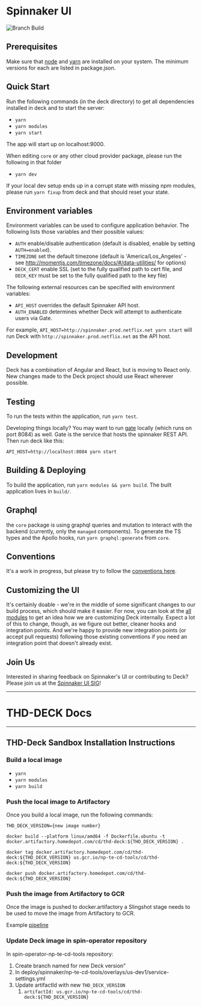 # Spinnaker UI

![Branch Build](https://github.com/spinnaker/deck/workflows/Branch%20Build/badge.svg)

## Prerequisites

Make sure that [node](http://nodejs.org/download/) and [yarn](https://yarnpkg.com/en/docs/install) are installed on your system.
The minimum versions for each are listed in package.json.

## Quick Start

Run the following commands (in the deck directory) to get all dependencies installed in deck and to start the server:

- `yarn`
- `yarn modules`
- `yarn start`

The app will start up on localhost:9000.

When editing `core` or any other cloud provider package, please run the following in that folder

- `yarn dev`

If your local dev setup ends up in a corrupt state with missing npm modules, please run `yarn fixup` from deck and that
should reset your state.

## Environment variables

Environment variables can be used to configure application behavior. The following lists those variables and their possible values:

- `AUTH` enable/disable authentication (default is disabled, enable by setting `AUTH=enabled`).
- `TIMEZONE` set the default timezone (default is 'America/Los_Angeles' - see http://momentjs.com/timezone/docs/#/data-utilities/ for options)
- `DECK_CERT` enable SSL (set to the fully qualified path to cert file, and `DECK_KEY` must be set to the fully qualified path to the key file)

The following external resources can be specified with environment variables:

- `API_HOST` overrides the default Spinnaker API host.
- `AUTH_ENABLED` determines whether Deck will attempt to authenticate users via Gate.

For example, `API_HOST=http://spinnaker.prod.netflix.net yarn start` will run Deck with `http://spinnaker.prod.netflix.net` as the API host.

## Development

Deck has a combination of Angular and React, but is moving to React only. New changes made to the Deck project should use React wherever possible.

## Testing

To run the tests within the application, run `yarn test`.

Developing things locally? You may want to run [gate](https://github.com/spinnaker/gate) locally (which runs on port 8084) as well.
Gate is the service that hosts the spinnaker REST API.
Then run deck like this:

```
API_HOST=http://localhost:8084 yarn start
```

## Building &amp; Deploying

To build the application, run `yarn modules && yarn build`.
The built application lives in `build/`.

## Graphql

the `core` package is using graphql queries and mutation to interact with the backend (currently, only the `managed` components).
To generate the TS types and the Apollo hooks, run `yarn graphql:generate` from `core`.

## Conventions

It's a work in progress, but please try to follow the [conventions here](https://github.com/spinnaker/deck/wiki/Conventions).

## Customizing the UI

It's certainly doable - we're in the middle of some significant changes to our build process, which should make it easier.
For now, you can look at the [all modules](https://github.com/spinnaker/deck/tree/master/packages/) to
get an idea how we are customizing Deck internally. Expect a lot of this to change, though, as we figure out better, cleaner
hooks and integration points. And we're happy to provide new integration points (or accept pull requests) following
those existing conventions if you need an integration point that doesn't already exist.

## Join Us

Interested in sharing feedback on Spinnaker's UI or contributing to Deck?
Please join us at the [Spinnaker UI SIG](https://github.com/spinnaker/governance/tree/master/sig-ui-ux)!

<hr>

# THD-DECK Docs

<hr>

## THD-Deck Sandbox Installation Instructions

### Build a local image
- `yarn`
- `yarn modules`
- `yarn build`


### Push the local image to Artifactory
Once you build a local image, run the following commands:

```shell
THD_DECK_VERSION={new image number}
```
```shell
docker build --platform linux/amd64 -f Dockerfile.ubuntu -t docker.artifactory.homedepot.com/cd/thd-deck:${THD_DECK_VERSION} .
```
```shell
docker tag docker.artifactory.homedepot.com/cd/thd-deck:${THD_DECK_VERSION} us.gcr.io/np-te-cd-tools/cd/thd-deck:${THD_DECK_VERSION}
```
```shell
docker push docker.artifactory.homedepot.com/cd/thd-deck:${THD_DECK_VERSION}
```

### Push the image from Artifactory to GCR
Once the image is pushed to docker.artifactory a Slingshot stage needs to be used
to move the image from Artifactory to GCR.

Example [pipeline](https://sandbox.spinnaker.homedepot.com/#/applications/cd-thd-deck/executions?pipeline=Push%20Deck%20Image)

### Update Deck image in spin-operator repository
In spin-operator-np-te-cd-tools repository:
1. Create branch named for new Deck version"
2. In deploy/spinnaker/np-te-cd-tools/overlays/us-dev1/service-settings.yml
3. Update artifactId with new `THD_DECK_VERSION`
   1. `artifactId: us.gcr.io/np-te-cd-tools/cd/thd-deck:${THD_DECK_VERSION}`
